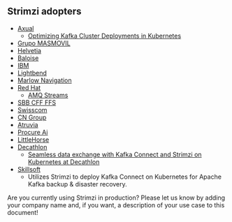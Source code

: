## Strimzi adopters

* [Axual](https://axual.com/)
    * [Optimizing Kafka Cluster Deployments in Kubernetes](https://itnext.io/optimizing-kafka-cluster-deployments-in-kubernetes-ceda3f95c157)
* [Grupo MASMOVIL](https://www.grupomasmovil.com/)
* [Helvetia](https://helvetia.com/)
* [Baloise](https://baloise.ch/)
* [IBM](https://www.ibm.com/cloud/event-streams)
* [Lightbend](https://www.lightbend.com/)
* [Marlow Navigation](https://marlow-navigation.com/)
* [Red Hat](https://www.redhat.com/en/)
    * [AMQ Streams](https://www.redhat.com/en/resources/amq-streams-datasheet)
* [SBB CFF FFS](https://www.sbb.ch/en/home.html)
* [Swisscom](https://www.swisscom.ch/)
* [CN Group](https://www.cngroup.dk/)
* [Atruvia](https://atruvia.de/)
* [Procure Ai](https://www.procure.ai/)
* [LittleHorse](https://littlehorse.dev/)
* [Decathlon](https://digital.decathlon.net/)
    * [Seamless data exchange with Kafka Connect and Strimzi on Kubernetes at Decathlon](https://medium.com/decathlondigital/seamless-data-exchange-with-kafka-connect-and-strimzi-on-kubernetes-at-decathlon-e6f81d034535)
* [Skillsoft](https://www.skillsoft.com/)
    * Utilizes Strimzi to deploy Kafka Connect on Kubernetes for Apache Kafka backup & disaster recovery.

Are you currently using Strimzi in production?
Please let us know by adding your company name and, if you want, a description of your use case to this document!

